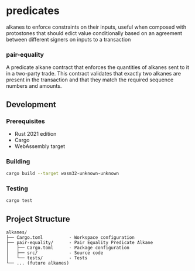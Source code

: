 # predicates

alkanes to enforce constraints on their inputs, useful when composed with protostones that should edict value conditionally based on an agreement between different signers on inputs to a transaction

### pair-equality

A predicate alkane contract that enforces the quantities of alkanes sent to it in a two-party trade. This contract validates that exactly two alkanes are present in the transaction and that they match the required sequence numbers and amounts.

## Development

### Prerequisites

- Rust 2021 edition
- Cargo
- WebAssembly target

### Building

```bash
cargo build --target wasm32-unknown-unknown
```

### Testing

```bash
cargo test
```

## Project Structure

```
alkanes/
├── Cargo.toml          - Workspace configuration
├── pair-equality/      - Pair Equality Predicate Alkane
│   ├── Cargo.toml      - Package configuration
│   ├── src/            - Source code
│   └── tests/          - Tests
└── ... (future alkanes)
